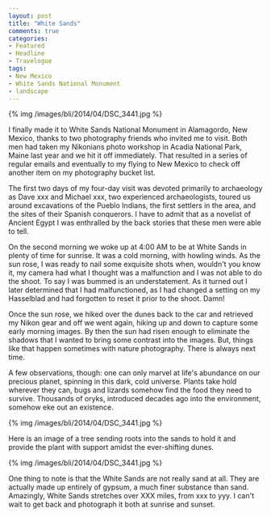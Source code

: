 ```yaml
---
layout: post
title: "White Sands"
comments: true
categories:
- Featured
- Headline
- Travelogue
tags:
- New Mexico
- White Sands National Monument
- landscape
---
```


{% img /images/bli/2014/04/DSC_3441.jpg %}

I finally made it to White Sands National Monument in Alamagordo, New Mexico, thanks to two photography friends who invited me to visit. Both men had taken my Nikonians photo workshop in Acadia National Park, Maine last year and we hit it off immediately. That resulted in a series of regular emails and eventually to my flying to New Mexico to check off another item on my photography bucket list. 

<!--more-->

The first two days of my four-day visit was devoted primarily to archaeology as Dave xxx and Michael xxx, two experienced archaeologists, toured us around excavations of the Pueblo Indians, the first settlers in the area, and the sites of their Spanish conquerors. I have to admit that as a novelist of Ancient Egypt I was enthralled by the back stories that these men were able to tell. 

On the second morning we woke up at 4:00 AM to be at White Sands in plenty of time for sunrise. It was a cold morning, with howling winds. As the sun rose, I was ready to nail some exquisite shots when, wouldn't you know it, my camera had what I thought was a malfunction and I was not able to do the shoot. To say I was bummed is an understatement. As it turned out I later determined that I had malfunctioned, as I had changed a setting on my Hasselblad and had forgotten to reset it prior to the shoot. Damn!

Once the sun rose, we hiked over the dunes back to the car and retrieved my Nikon gear and off we went again, hiking up and down to capture some early morning images. By then the sun had risen enough to eliminate the shadows that I wanted to bring some contrast into the images. But, things like that happen sometimes with nature photography. There is always next time. 

A few observations, though: one can only marvel at life's abundance on our precious planet, spinning in this dark, cold universe. Plants take hold wherever they can, bugs and lizards somehow find the food they need to survive. Thousands of oryks, introduced decades ago into the environment, somehow eke out an existence.

{% img /images/bli/2014/04/DSC_3441.jpg %}

Here is an image of a tree sending roots into the sands to hold it and provide the plant with support amidst the ever-shifting dunes. 

{% img /images/bli/2014/04/DSC_3441.jpg %}

One thing to note is that the White Sands are not really sand at all. They are actually made up entirely of gypsum, a much finer substance than sand. Amazingly, White Sands stretches over XXX miles, from xxx to yyy. I can't wait to get back and photograph it both at sunrise and sunset. 